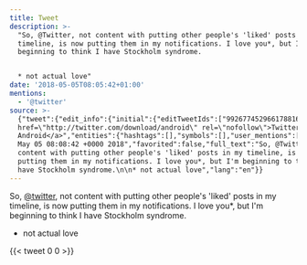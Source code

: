 ```yaml
---
title: Tweet
description: >-
  "So, @Twitter, not content with putting other people's 'liked' posts in my
  timeline, is now putting them in my notifications. I love you*, but I'm
  beginning to think I have Stockholm syndrome.


  * not actual love"
date: '2018-05-05T08:05:42+01:00'
mentions:
  - '@twitter'
source: >-
  {"tweet":{"edit_info":{"initial":{"editTweetIds":["992677452966178816"],"editableUntil":"2018-05-05T09:08:42.499Z","editsRemaining":"5","isEditEligible":true}},"retweeted":false,"source":"<a
  href=\"http://twitter.com/download/android\" rel=\"nofollow\">Twitter for
  Android</a>","entities":{"hashtags":[],"symbols":[],"user_mentions":[{"name":"Twitter","screen_name":"twitter","indices":["4","12"],"id_str":"1683696495198089217","id":"1683696495198089217"}],"urls":[]},"display_text_range":["0","210"],"favorite_count":"0","id_str":"992677452966178816","truncated":false,"retweet_count":"0","id":"992677452966178816","created_at":"Sat
  May 05 08:08:42 +0000 2018","favorited":false,"full_text":"So, @Twitter, not
  content with putting other people's 'liked' posts in my timeline, is now
  putting them in my notifications. I love you*, but I'm beginning to think I
  have Stockholm syndrome.\n\n* not actual love","lang":"en"}}
---
```

So, [@twitter](https://twitter.com/@twitter), not content with putting other people's 'liked' posts in my timeline, is now putting them in my notifications. I love you*, but I'm beginning to think I have Stockholm syndrome.

* not actual love
    
{{< tweet 0 0 >}}
    
